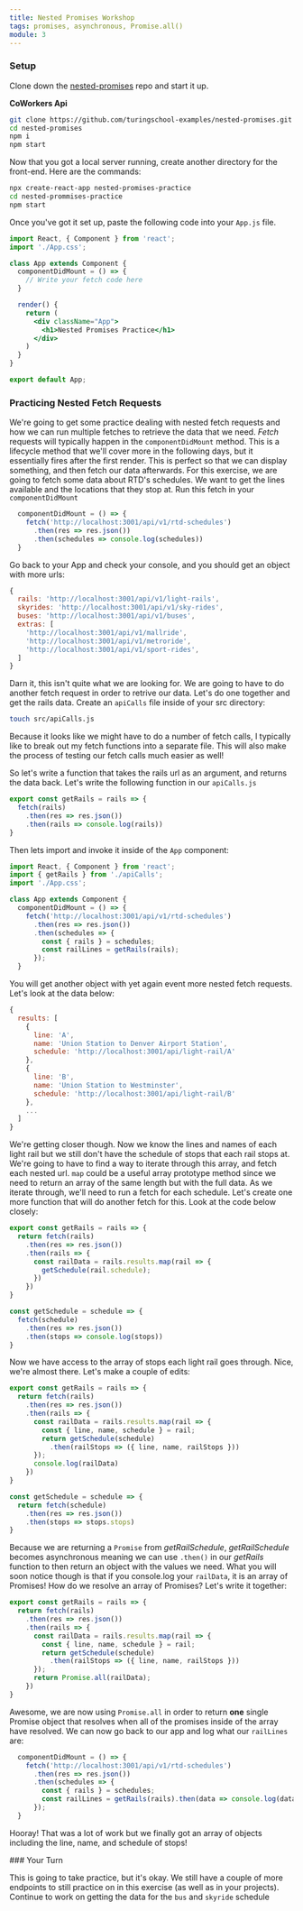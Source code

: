```yaml
---
title: Nested Promises Workshop
tags: promises, asynchronous, Promise.all()
module: 3
---
```


### Setup

Clone down the [nested-promises](https://github.com/turingschool-examples/nested-promises) repo and start it up.

**CoWorkers Api**
```bash
git clone https://github.com/turingschool-examples/nested-promises.git
cd nested-promises
npm i
npm start
```

Now that you got a local server running,  create another directory for the front-end.  Here are the commands:

```bash
npx create-react-app nested-promises-practice
cd nested-prommises-practice
npm start
```

Once you've got it set up, paste the following code into your `App.js` file.

```jsx
import React, { Component } from 'react';
import './App.css';

class App extends Component {
  componentDidMount = () => {
    // Write your fetch code here
  }

  render() {
    return (
      <div className="App">
        <h1>Nested Promises Practice</h1>
      </div>
    )
  }
}

export default App;
```

### Practicing Nested Fetch Requests

We're going to get some practice dealing with nested fetch requests and how we can run multiple fetches to retrieve the data that we need.  *Fetch* requests will typically happen in the `componentDidMount` method.  This is a lifecycle method that we'll cover more in the following days, but it essentially fires after the first render.  This is perfect so that we can display something, and then fetch our data afterwards.  For this exercise, we are going to fetch some data about RTD's schedules.  We want to get the lines available and the locations that they stop at.  Run this fetch in your `componentDidMount`

```js
  componentDidMount = () => {
    fetch('http://localhost:3001/api/v1/rtd-schedules')
      .then(res => res.json())
      .then(schedules => console.log(schedules))
  }
```

Go back to your App and check your console, and you should get an object with more urls:

```js
{ 
  rails: 'http://localhost:3001/api/v1/light-rails',
  skyrides: 'http://localhost:3001/api/v1/sky-rides',
  buses: 'http://localhost:3001/api/v1/buses',
  extras: [
    'http://localhost:3001/api/v1/mallride',
    'http://localhost:3001/api/v1/metroride',
    'http://localhost:3001/api/v1/sport-rides',
  ]
}
```

Darn it, this isn't quite what we are looking for.  We are going to have to do another fetch request in order to retrive our data.  Let's do one together and get the rails data.  Create an `apiCalls` file inside of your src directory:

```bash
touch src/apiCalls.js
```

Because it looks like we might have to do a number of fetch calls, I typically like to break out my fetch functions into a separate file.  This will also make the process of testing our fetch calls much easier as well!

So let's write a function that takes the rails url as an argument, and returns the data back.  Let's write the following function in our `apiCalls.js`

```js
export const getRails = rails => {
  fetch(rails)
    .then(res => res.json())
    .then(rails => console.log(rails))
}
```

Then lets import and invoke it inside of the `App` component:

```js
import React, { Component } from 'react';
import { getRails } from './apiCalls';
import './App.css';

class App extends Component {
  componentDidMount = () => {
    fetch('http://localhost:3001/api/v1/rtd-schedules')
      .then(res => res.json())
      .then(schedules => {
        const { rails } = schedules;
        const railLines = getRails(rails);
      });
  }
```

You will get another object with yet again event more nested fetch requests.  Let's look at the data below:

```js
{
  results: [
    {
      line: 'A',
      name: 'Union Station to Denver Airport Station',
      schedule: 'http://localhost:3001/api/light-rail/A'
    },
    {
      line: 'B',
      name: 'Union Station to Westminster',
      schedule: 'http://localhost:3001/api/light-rail/B'
    },
    ...
  ]
}
```

We're getting closer though.  Now we know the lines and names of each light rail but we still don't have the schedule of stops that each rail stops at.  We're going to have to find a way to iterate through this array, and fetch each nested url.  `map` could be a useful array prototype method since we need to return an array of the same length but with the full data.  As we iterate through, we'll need to run a fetch for each schedule.  Let's create one more function that will do another fetch for this.  Look at the code below closely:

```js
export const getRails = rails => {
  return fetch(rails)
    .then(res => res.json())
    .then(rails => {
      const railData = rails.results.map(rail => {
        getSchedule(rail.schedule);
      })
    })
}

const getSchedule = schedule => {
  fetch(schedule)
    .then(res => res.json())
    .then(stops => console.log(stops))
}
```

Now we have access to the array of stops each light rail goes through.  Nice, we're almost there.  Let's make a couple of edits:

```js
export const getRails = rails => {
  return fetch(rails)
    .then(res => res.json())
    .then(rails => {
      const railData = rails.results.map(rail => {
        const { line, name, schedule } = rail;
        return getSchedule(schedule)
          .then(railStops => ({ line, name, railStops }))
      });
      console.log(railData)
    })
}

const getSchedule = schedule => {
  return fetch(schedule)
    .then(res => res.json())
    .then(stops => stops.stops)
}
```

Because we are returning a `Promise` from *getRailSchedule*, *getRailSchedule* becomes asynchronous meaning we can use `.then()` in our *getRails* function to then return an object with the values we need.  What you will soon notice though is that if you console.log your `railData`, it is an array of Promises!  How do we resolve an array of Promises?  Let's write it together:

```js
export const getRails = rails => {
  return fetch(rails)
    .then(res => res.json())
    .then(rails => {
      const railData = rails.results.map(rail => {
        const { line, name, schedule } = rail;
        return getSchedule(schedule)
          .then(railStops => ({ line, name, railStops }))
      });
      return Promise.all(railData);
    })
}
```

Awesome, we are now using `Promise.all` in order to return **one** single Promise object that resolves when all of the promises inside of the array have resolved.  We can now go back to our app and log what our `railLines` are:

```js
  componentDidMount = () => {
    fetch('http://localhost:3001/api/v1/rtd-schedules')
      .then(res => res.json())
      .then(schedules => {
        const { rails } = schedules;
        const railLines = getRails(rails).then(data => console.log(data))
      });
  }
```

Hooray!  That was a lot of work but we finally got an array of objects including the line, name, and schedule of stops! 

<section class="call-to-action">
### Your Turn

This is going to take practice, but it's okay.  We still have a couple of more endpoints to still practice on in this exercise (as well as in your projects).  Continue to work on getting the data for the `bus` and `skyride` schedule
</section>



